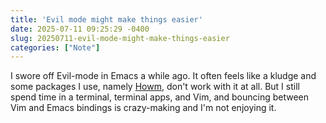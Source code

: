 ```yaml
---
title: 'Evil mode might make things easier'
date: 2025-07-11 09:25:29 -0400
slug: 20250711-evil-mode-might-make-things-easier
categories: ["Note"]
---
```


I swore off Evil-mode in Emacs a while ago. It often feels like a kludge and some packages I use, namely [Howm](https://github.com/kaorahi/howm), don't work with it at all. But I still spend time in a terminal, terminal apps, and Vim, and bouncing between Vim and Emacs bindings is crazy-making and I'm not enjoying it.

